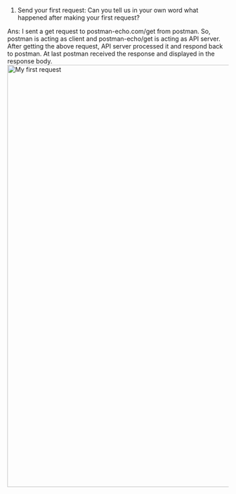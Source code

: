 1. Send your first request:
Can you tell us in your own word what happened after making your first request?

Ans: I sent a get request to postman-echo.com/get from postman. So, postman is acting as client and postman-echo/get is acting as API server. After getting the above request, API server processed it and respond back to postman. At last postman received the response and displayed in the response body.
<img width="960" alt="My first request" src="https://user-images.githubusercontent.com/102998720/165429567-779b0687-211d-4ea7-86a8-ffa595c8007e.png">
